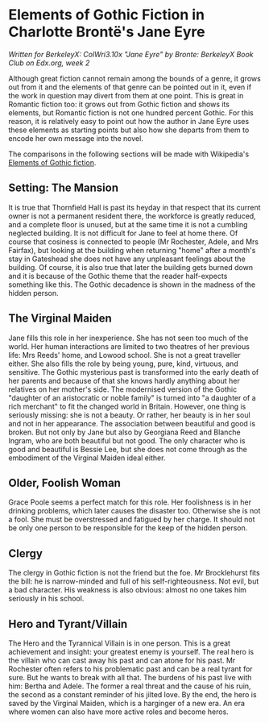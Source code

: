 Elements of Gothic Fiction in Charlotte Brontë's Jane Eyre
==========================================================

*Written for _BerkeleyX: ColWri3.10x "Jane Eyre" by Bronte: BerkeleyX Book Club_ on Edx.org, week 2*

Although great fiction cannot remain among the bounds of a genre, it grows out from it and the elements of that genre can be pointed out in it, even if the work in question may divert from them at one point. This is great in Romantic fiction too: it grows out from Gothic fiction and shows its elements, but Romantic fiction is not one hundred percent Gothic. For this reason, it is relatively easy to point out how the author in Jane Eyre uses these elements as starting points but also how she departs from them to encode her own message into the novel.

The comparisons in the following sections will be made with Wikipedia's [Elements of Gothic fiction](https://en.wikipedia.org/wiki/Gothic_fiction#Elements_of_Gothic_fiction).

Setting: The Mansion
--------------------

It is true that Thornfield Hall is past its heyday in that respect that its current owner is not a permanent resident there, the workforce is greatly reduced, and a complete floor is unused, but at the same time it is not a cumbling neglected building. It is not difficult for Jane to feel at home there. Of course that cosiness is connected to people (Mr Rochester, Adele, and Mrs Fairfax), but looking at the building when returning "home" after a month's stay in Gateshead she does not have any unpleasant feelings about the building. Of course, it is also true that later the building gets burned down and it is because of the Gothic theme that the reader half-expects something like this. The Gothic decadence is shown in the madness of the hidden person.

The Virginal Maiden
-------------------

Jane fills this role in her inexperience. She has not seen too much of the world. Her human interactions are limited to two theatres of her previous life: Mrs Reeds' home, and Lowood school. She is not a great traveller either. She also fills the role by being young, pure, kind, virtuous, and sensitive. The Gothic mysterious past is transformed into the early death of her parents and because of that she knows hardly anything about her relatives on her mother's side. The modernised version of the Gothic "daughter of an aristocratic or noble family" is turned into "a daughter of a rich merchant" to fit the changed world in Britain. However, one thing is seriously missing: she is not a beauty. Or rather, her beauty is in her soul and not in her appearance. The association between beautiful and good is broken. But not only by Jane but also by Georgiana Reed and Blanche Ingram, who are both beautiful but not good. The only character who is good and beautiful is Bessie Lee, but she does not come through as the embodiment of the Virginal Maiden ideal either.

Older, Foolish Woman
--------------------

Grace Poole seems a perfect match for this role. Her foolishness is in her drinking problems, which later causes the disaster too. Otherwise she is not a fool. She must be overstressed and fatigued by her charge. It should not be only one person to be responsible for the keep of the hidden person.

Clergy
------

The clergy in Gothic fiction is not the friend but the foe. Mr Brocklehurst fits the bill: he is narrow-minded and full of his self-righteousness. Not evil, but a bad character. His weakness is also obvious: almost no one takes him seriously in his school.

Hero and Tyrant/Villain
-----------------------

The Hero and the Tyrannical Villain is in one person. This is a great achievement and insight: your greatest enemy is yourself. The real hero is the villain who can cast away his past and can atone for his past. Mr Rochester often refers to his problematic past and can be a real tyrant for sure. But he wants to break with all that. The burdens of his past live with him: Bertha and Adele. The former a real threat and the cause of his ruin, the second as a constant reminder of his jilted love. By the end, the hero is saved by the Virginal Maiden, which is a harginger of a new era. An era where women can also have more active roles and become heros.
